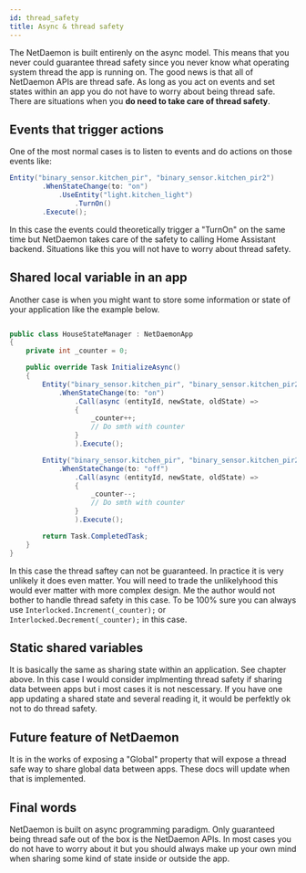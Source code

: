 ```yaml
---
id: thread_safety
title: Async & thread safety
---
```


The NetDaemon is built entirenly on the async model. This means that you never could guarantee thread safety since you never know what operating system thread the app is running on. The good news is that all of NetDaemon APIs are thread safe. As long as you act on events and set states within an app you do not have to worry about being thread safe. There are situations when you **do need to take care of thread safety**.

## Events that trigger actions

One of the most normal cases is to listen to events and do actions on those events like:

```cs
Entity("binary_sensor.kitchen_pir", "binary_sensor.kitchen_pir2")
        .WhenStateChange(to: "on")
            .UseEntity("light.kitchen_light")
                .TurnOn()
        .Execute();
```

In this case the events could theoretically trigger a "TurnOn" on the same time but NetDaemon takes care of the safety to calling Home Assistant backend. Situations like this you will not have to worry about thread safety.

## Shared local variable in an app

Another case is when you might want to store some information or state of your application like the example below.

```cs

public class HouseStateManager : NetDaemonApp
{
    private int _counter = 0;

    public override Task InitializeAsync()
    {
        Entity("binary_sensor.kitchen_pir", "binary_sensor.kitchen_pir2")
            .WhenStateChange(to: "on")
                .Call(async (entityId, newState, oldState) =>
                {
                    _counter++;
                    // Do smth with counter
                }
                ).Execute();

        Entity("binary_sensor.kitchen_pir", "binary_sensor.kitchen_pir2")
            .WhenStateChange(to: "off")
                .Call(async (entityId, newState, oldState) =>
                {
                    _counter--;
                    // Do smth with counter
                }
                ).Execute();

        return Task.CompletedTask;
    }
}

```

In this case the thread saftey can not be guaranteed. In practice it is very unlikely it does even matter. You will need to trade the unlikelyhood this would ever matter with more complex design. Me the author would not bother to handle thread safety in this case. To be 100% sure you can always use `Interlocked.Increment(_counter);` or `Interlocked.Decrement(_counter);` in this case.

## Static shared variables

It is basically the same as sharing state within an application. See chapter above. In this case I would consider implmenting thread safety if sharing data between apps but i most cases it is not nescessary. If you have one app updating a shared state and several reading it, it would be perfektly ok not to do thread safety.

## Future feature of NetDaemon

It is in the works of exposing a "Global" property that will expose a thread safe way to share global data between apps. These docs will update when that is implemented.

## Final words

NetDaemon is built on async programming paradigm. Only guaranteed being thread safe out of the box is the NetDaemon APIs. In most cases you do not have to worry about it but you should always make up your own mind when sharing some kind of state inside or outside the app.
